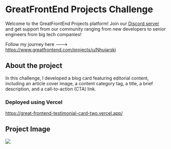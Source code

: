 <!-- Use Ctrl/Cmd + Shift + V in VS Code to preview this Markdown file. -->

# GreatFrontEnd Projects Challenge

Welcome to the GreatFrontEnd Projects platform! Join our [Discord server](https://www.greatfrontend.com/community) and get support from our community ranging from new developers to senior engineers from big tech companies!

Follow my journey here ---> https://www.greatfrontend.com/projects/u/Nhujarski

## About the project

In this challenge, I developed a blog card featuring editorial content, including an article cover image, a content category tag, a title, a brief description, and a call-to-action (CTA) link.

### Deployed using Vercel

https://great-frontend-testimonial-card-two.vercel.app/

## Project Image

<img src="Screenshot 2024-10-04 at 1.42.34 PM.png" />
